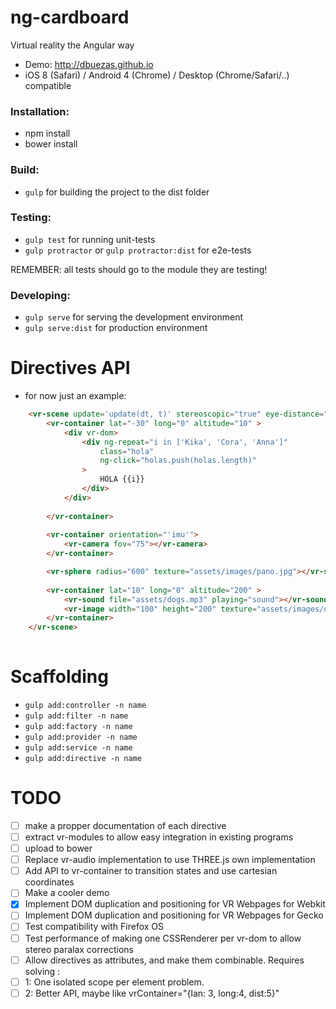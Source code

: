 ng-cardboard
============
Virtual reality the Angular way
- Demo: http://dbuezas.github.io
- iOS 8 (Safari) / Android 4 (Chrome) / Desktop (Chrome/Safari/..) compatible

### Installation:

- npm install
- bower install

### Build:

- `gulp` for building the project to the dist folder

### Testing:
- `gulp test` for running unit-tests
- `gulp protractor` or `gulp protractor:dist` for e2e-tests

REMEMBER: all tests should go to the module they are testing!

### Developing:
- `gulp serve` for serving the development environment
- `gulp serve:dist` for production environment

# Directives API
* for now just an example:
 
```html
    <vr-scene update='update(dt, t)' stereoscopic="true" eye-distance="4">
        <vr-container lat="-30" long="0" altitude="10" >
            <div vr-dom>
                <div ng-repeat="i in ['Kika', 'Cora', 'Anna']" 
                    class="hola" 
                    ng-click="holas.push(holas.length)"
                >
                    HOLA {{i}}
                </div>
            </div>
            
        </vr-container>
        
        <vr-container orientation="'imu'">
            <vr-camera fov="75"></vr-camera>
        </vr-container>

        <vr-sphere radius="600" texture="assets/images/pano.jpg"></vr-sphere>
        
        <vr-container lat="10" long="0" altitude="200" >
            <vr-sound file="assets/dogs.mp3" playing="sound"></vr-sound>
            <vr-image width="100" height="200" texture="assets/images/dog.png"></vr-image>
        </vr-container>
    </vr-scene>
    
```

# Scaffolding

- `gulp add:controller -n name`
- `gulp add:filter -n name`
- `gulp add:factory -n name`
- `gulp add:provider -n name`
- `gulp add:service -n name`
- `gulp add:directive -n name`

# TODO
- [ ] make a propper documentation of each directive
- [ ] extract vr-modules to allow easy integration in existing programs
- [ ] upload to bower
- [ ] Replace vr-audio implementation to use THREE.js own implementation
- [ ] Add API to vr-container to transition states and use cartesian coordinates
- [ ] Make a cooler demo
- [x] Implement DOM duplication and positioning for VR Webpages for Webkit
- [ ] Implement DOM duplication and positioning for VR Webpages for Gecko
- [ ] Test compatibility with Firefox OS 
- [ ] Test performance of making one CSSRenderer per vr-dom to allow stereo paralax corrections
- [ ] Allow directives as attributes, and make them combinable. Requires solving :
- [ ] 1: One isolated scope per element problem. 
- [ ] 2: Better API, maybe like vrContainer="{lan: 3, long:4, dist:5}"
